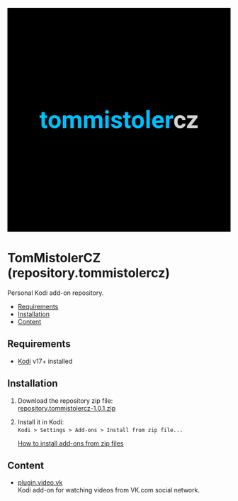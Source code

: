 ![Icon](resources/icon.png)

# TomMistolerCZ (repository.tommistolercz)

Personal Kodi add-on repository.

- [Requirements](#requirements)
- [Installation](#installation)
- [Content](#content)

## Requirements

- [Kodi](https://kodi.tv) v17+ installed

## Installation

1. Download the repository zip file:<br>
    [repository.tommistolercz-1.0.1.zip](https://github.com/tommistolercz/repository.tommistolercz/releases/download/v1.0.1/repository.tommistolercz-1.0.1.zip)
    
2. Install it in Kodi:<br>
    `Kodi > Settings > Add-ons > Install from zip file...`

    [How to install add-ons from zip files](https://kodi.wiki/view/HOW-TO:Install_add-ons_from_zip_files)

## Content

- [plugin.video.vk](https://github.com/tommistolercz/plugin.video.vk)<br>
    Kodi add-on for watching videos from VK.com social network.
